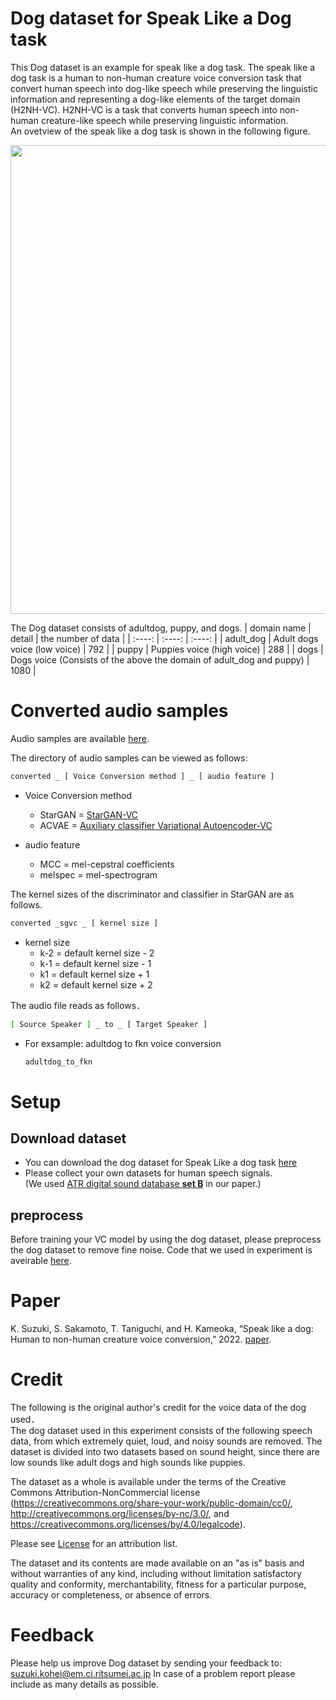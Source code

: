 # Dog dataset for Speak Like a Dog task
This Dog dataset is an example for speak like a dog task.
The speak like a dog task is a human to non-human creature voice conversion task that convert human speech into dog-like speech while preserving the linguistic information and  representing a dog-like elements of the target domain (H2NH-VC). 
H2NH-VC is a task that converts human speech into non-human creature-like speech while preserving linguistic information.  
An ovetview of the speak like a dog task is shown in the following figure.

<p align="center">
  <img src="https://user-images.githubusercontent.com/86309284/160840868-cccbed96-6b2a-46cb-b769-458046b0ed45.png" width="750px">
</p>

The Dog dataset consists of adultdog, puppy, and dogs.
| domain name | detail | the number of data |
| :----: | :----: | :----: |
| adult_dog | Adult dogs voice (low voice) | 792 |
| puppy | Puppies voice (high voice) | 288 |
| dogs | Dogs voice (Consists of the above the domain of adult_dog and puppy) | 1080 |

# Converted audio samples
Audio samples are available [here](https://drive.google.com/drive/folders/1aQ5o0Ond50nbAvZsp_me4b97j8VtLYbz?usp=sharing).
  
The directory of audio samples can be viewed as follows:    

```bash
converted _ [ Voice Conversion method ] _ [ audio feature ]  
```
  - Voice Conversion method  
    * StarGAN = [StarGAN-VC](http://www.kecl.ntt.co.jp/people/kameoka.hirokazu/Demos/stargan-vc2/index.html)  
    * ACVAE = [Auxiliary classifier Variational Autoencoder-VC](http://www.kecl.ntt.co.jp/people/kameoka.hirokazu/Demos/acvae-vc3/index.html)  

  - audio feature  
    * MCC = mel-cepstral coefficients
    * melspec = mel-spectrogram  

The kernel sizes of the discriminator and classifier in StarGAN are as follows.  
```bash
converted _sgvc _ [ kernel size ]  
```
  - kernel size  
    * k-2 = default kernel size - 2
    * k-1 = default kernel size - 1
    * k1 = default kernel size + 1
    * k2 = default kernel size + 2  

The audio file reads as follows．  
```bash
[ Source Speaker ] _ to _ [ Target Speaker ]
```
  - For exsample: adultdog to fkn voice conversion 
    ```bash
    adultdog_to_fkn  
    ```
# Setup
## Download dataset
  - You can download the dog dataset for Speak Like a dog task [here](https://drive.google.com/drive/folders/1TmG1yjc0_RLUX7U0ZJGLPVWkAwiSkSWY?usp=sharing)  
  - Please collect your own datasets for human speech signals.  
    (We used [ATR digital sound database **set B**](http://www.atr-p.com/products/sdb.html#DIGI) in our paper.)
## preprocess
  Before training your VC model by using the dog dataset, please preprocess the dog dataset to remove fine noise.
  Code that we used in experiment is aveirable [here](https://github.com/suzuki256/dog-dataset/blob/main/extract_features.py). 
  
# Paper
K. Suzuki, S. Sakamoto, T. Taniguchi, and H. Kameoka, “Speak
like a dog: Human to non-human creature voice conversion,”
2022. [paper](https://arxiv.org/abs/2206.04780).  

# Credit
The following is the original author's credit for the voice data of the dog used．  
The dog dataset used in this experiment consists of the following speech data, from which extremely quiet, loud, and noisy sounds are removed. The dataset is divided into two datasets based on sound height, since there are low sounds like adult dogs and high sounds like puppies.  

The dataset as a whole is available under the terms of the Creative Commons
Attribution-NonCommercial license (https://creativecommons.org/share-your-work/public-domain/cc0/, http://creativecommons.org/licenses/by-nc/3.0/, and https://creativecommons.org/licenses/by/4.0/legalcode).

Please see [License](https://github.com/suzuki256/dog-dataset/blob/main/LICENSE) for an attribution list.

The dataset and its contents are made available on an "as is" basis and without warranties of any kind, including without limitation satisfactory quality and conformity, merchantability, fitness for a particular purpose, accuracy or completeness, or absence of errors. 

# Feedback

Please help us improve Dog dataset by sending your feedback to: suzuki.kohei@em.ci.ritsumei.ac.jp
In case of a problem report please include as many details as possible.
